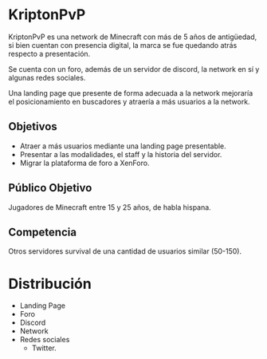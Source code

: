 # KriptonPvP

KriptonPvP es una network de Minecraft con más de 5 años de antigüedad,
si bien cuentan con presencia digital,
la marca se fue quedando atrás respecto a presentación.

Se cuenta con un foro, además de un servidor de discord, la network en sí 
y algunas redes sociales.

Una landing page que presente de forma adecuada a la network 
mejoraría el posicionamiento en buscadores 
y atraería a más usuarios a la network.

## Objetivos

- Atraer a más usuarios mediante una landing page presentable.
- Presentar a las modalidades, el staff y la historia del servidor.
- Migrar la plataforma de foro a XenForo.

## Público Objetivo

Jugadores de Minecraft entre 15 y 25 años, de habla hispana.

## Competencia

Otros servidores survival de una cantidad de usuarios similar (50-150).

# Distribución

- Landing Page
- Foro
- Discord
- Network
- Redes sociales
	- Twitter.
